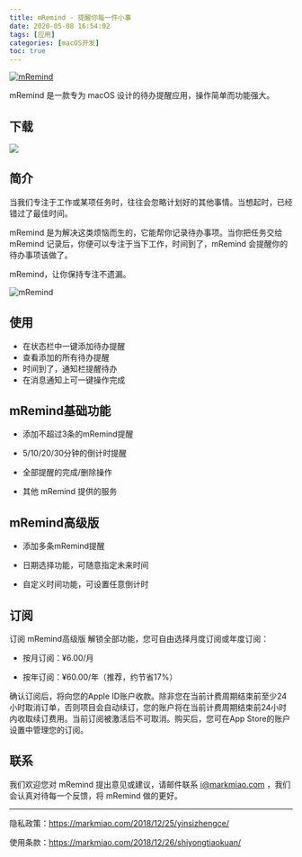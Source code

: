 ```yaml
---
title: mRemind - 提醒你每一件小事
date: 2020-05-08 16:54:02
tags: [应用]
categories: [macOS开发]
toc: true
---
```


[![mRemind](https://imagedb-1257991841.cos.ap-beijing.myqcloud.com/mremindicon.png)](https://apps.apple.com/cn/app/mremind-提醒你每一件小事/id1449698904?mt=12)

mRemind 是一款专为 macOS 设计的待办提醒应用，操作简单而功能强大。

<!--more-->

## 下载

[![](https://imagedb-1257991841.cos.ap-beijing.myqcloud.com/badge-download-on-the-mac-app-store_s.png)](https://apps.apple.com/cn/app/mremind-提醒你每一件小事/id1449698904?mt=12)

## 简介

当我们专注于工作或某项任务时，往往会忽略计划好的其他事情。当想起时，已经错过了最佳时间。

mRemind 是为解决这类烦恼而生的，它能帮你记录待办事项。当你把任务交给 mRemind 记录后，你便可以专注于当下工作，时间到了，mRemind 会提醒你的待办事项该做了。

mRemind，让你保持专注不遗漏。

![mRemind](https://imagedb-1257991841.cos.ap-beijing.myqcloud.com/mremindappstore.png)

## 使用

- 在状态栏中一键添加待办提醒
- 查看添加的所有待办提醒
- 时间到了，通知栏提醒待办
- 在消息通知上可一键操作完成

## mRemind基础功能

- 添加不超过3条的mRemind提醒

- 5/10/20/30分钟的倒计时提醒

- 全部提醒的完成/删除操作

- 其他 mRemind 提供的服务

## mRemind高级版

- 添加多条mRemind提醒

- 日期选择功能，可随意指定未来时间

- 自定义时间功能，可设置任意倒计时

## 订阅

订阅 mRemind高级版 解锁全部功能，您可自由选择月度订阅或年度订阅：

- 按月订阅：¥6.00/月

- 按年订阅：¥60.00/年（推荐，约节省17%）

确认订阅后，将向您的Apple ID账户收款。除非您在当前计费周期结束前至少24小时取消订单，否则项目会自动续订，您的账户将在当前计费周期结束前24小时内收取续订费用。当前订阅被激活后不可取消。购买后，您可在App Store的账户设置中管理您的订阅。

## 联系

我们欢迎您对 mRemind 提出意见或建议，请邮件联系 i@markmiao.com ，我们会认真对待每一个反馈，将 mRemind 做的更好。

------

隐私政策：https://markmiao.com/2018/12/25/yinsizhengce/

使用条款：https://markmiao.com/2018/12/26/shiyongtiaokuan/